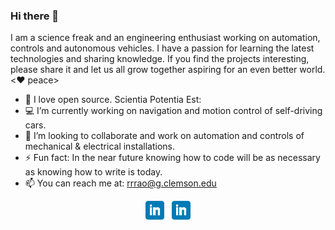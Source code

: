 ### Hi there 👋
<p>I am a science freak and an engineering enthusiast working on automation, controls and autonomous vehicles. I have a passion for learning the latest technologies and sharing  knowledge. If you find the projects interesting, please share it and let us all grow together aspiring for an even better world. <❤️ peace></p>
  
- 🚀 I love open source. Scientia Potentia Est:
- 💻 I’m currently working on navigation and motion control of self-driving cars. 
- 👯 I’m looking to collaborate and work on automation and controls of mechanical & electrical installations.
- ⚡ Fun fact: In the near future knowing how to code will be as necessary as knowing how to write is today.
- 📫 You can reach me at: rrrao@g.clemson.edu

<p align='center'>
<a href="https://dev.to/stephenaulu"><img height="30" src="https://github.com/rrrpawar/rrrpawar/blob/main/linkedin.png?raw=true"></a>&nbsp;&nbsp;
<a href="https://www.linkedin.com/in/rrrao/"><img height="30" src="https://github.com/rrrpawar/rrrpawar/blob/main/linkedin.png?raw=true"></a>
</p>
